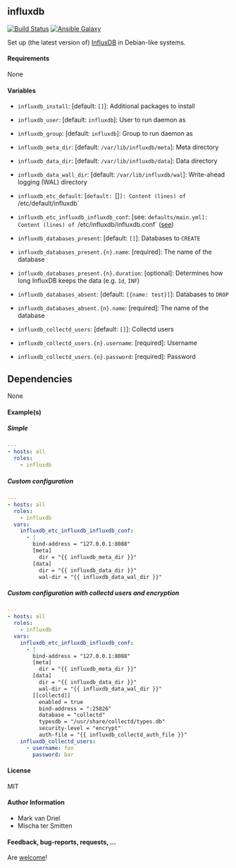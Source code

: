## influxdb

[![Build Status](https://travis-ci.org/Oefenweb/ansible-influxdb.svg?branch=master)](https://travis-ci.org/Oefenweb/ansible-influxdb) [![Ansible Galaxy](http://img.shields.io/badge/ansible--galaxy-influxdb-blue.svg)](https://galaxy.ansible.com/Oefenweb/influxdb)

Set up (the latest version of) [InfluxDB](https://www.influxdata.com/) in Debian-like systems.

#### Requirements

None

#### Variables

* `influxdb_install`: [default: `[]`]: Additional packages to install

* `influxdb_user`: [default: `influxdb`]: User to run daemon as
* `influxdb_group`: [default: `influxdb`]: Group to run daemon as

* `influxdb_meta_dir`: [default: `/var/lib/influxdb/meta`]: Meta directory
* `influxdb_data_dir`: [default: `/var/lib/influxdb/data`]: Data directory
* `influxdb_data_wall_dir`: [default: `/var/lib/influxdb/wal`]: Write-ahead logging (WAL) directory

* `influxdb_etc_default`: [`default: `[]`]: Content (lines) of `/etc/default/influxdb`

* `influxdb_etc_influxdb_influxdb_conf`: [see: `defaults/main.yml]: Content (lines) of `/etc/influxdb/influxdb.conf` ([see](https://docs.influxdata.com/influxdb/v1.4/administration/config/))

* `influxdb_databases_present`: [default: `[]`]: Databases to `CREATE`
* `influxdb_databases_present.{n}.name`: [required]: The name of the database
* `influxdb_databases_present.{n}.duration`: [optional]: Determines how long InfluxDB keeps the data (e.g. `1d`, `INF`)

* `influxdb_databases_absent`: [default: `[{name: test}]`]: Databases to `DROP`
* `influxdb_databases_absent.{n}.name`: [required]: The name of the database

* `influxdb_collectd_users`: [default: `[]`]: Collectd users
* `influxdb_collectd_users.{n}.username`: [required]: Username
* `influxdb_collectd_users.{n}.password`: [required]: Password

## Dependencies

None

#### Example(s)

##### Simple

```yaml
---
- hosts: all
  roles:
    - influxdb
```

##### Custom configuration

```yaml
---
- hosts: all
  roles:
    - influxdb
  vars:
    influxdb_etc_influxdb_influxdb_conf:
      - |
        bind-address = "127.0.0.1:8088"
        [meta]
          dir = "{{ influxdb_meta_dir }}"
        [data]
          dir = "{{ influxdb_data_dir }}"
          wal-dir = "{{ influxdb_data_wal_dir }}"
```

##### Custom configuration with collectd users and encryption

```yaml
---
- hosts: all
  roles:
    - influxdb
  vars:
    influxdb_etc_influxdb_influxdb_conf:
      - |
        bind-address = "127.0.0.1:8088"
        [meta]
          dir = "{{ influxdb_meta_dir }}"
        [data]
          dir = "{{ influxdb_data_dir }}"
          wal-dir = "{{ influxdb_data_wal_dir }}"
        [[collectd]]
          enabled = true
          bind-address = ":25826"
          database = "collectd"
          typesdb = "/usr/share/collectd/types.db"
          security-level = "encrypt"
          auth-file = "{{ influxdb_collectd_auth_file }}"
    influxdb_collectd_users:
      - username: foo
        password: bar
```

#### License

MIT

#### Author Information

* Mark van Driel
* Mischa ter Smitten

#### Feedback, bug-reports, requests, ...

Are [welcome](https://github.com/Oefenweb/ansible-influxdb/issues)!

